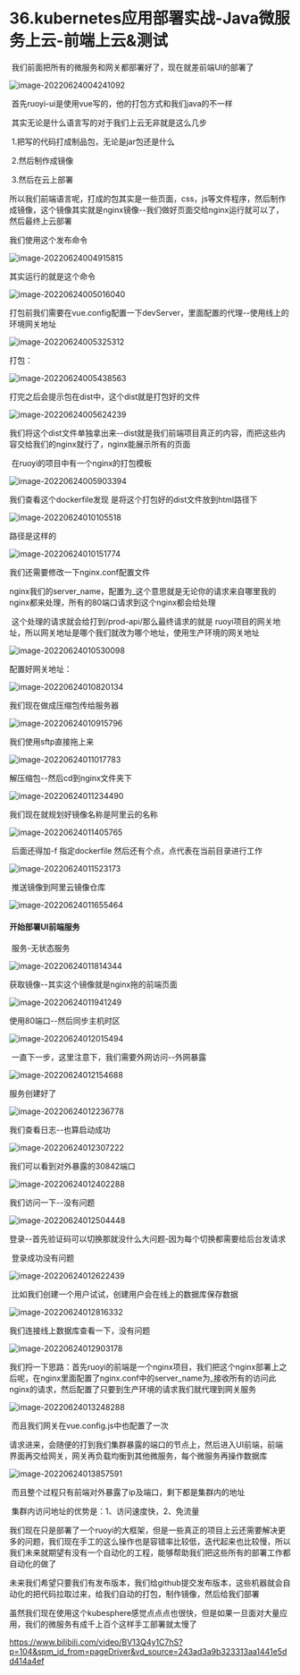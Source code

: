 # 36.kubernetes应用部署实战-Java微服务上云-前端上云&测试



​	我们前面把所有的微服务和网关都部署好了，现在就差前端UI的部署了

![image-20220624004241092](../../.vuepress/public/images/image-20220624004241092.png)



​	首先ruoyi-ui是使用vue写的，他的打包方式和我们java的不一样

​	其实无论是什么语言写的对于我们上云无非就是这么几步

​		1.把写的代码打成制品包，无论是jar包还是什么

​		2.然后制作成镜像

​		3.然后在云上部署



​	所以我们前端语言呢，打成的包其实是一些页面，css，js等文件程序，然后制作成镜像，这个镜像其实就是nginx镜像--我们做好页面交给nginx运行就可以了，然后最终上云部署



我们使用这个发布命令

![image-20220624004915815](../../.vuepress/public/images/image-20220624004915815.png)



其实运行的就是这个命令

![image-20220624005016040](../../.vuepress/public/images/image-20220624005016040.png)





​	打包前我们需要在vue.config配置一下devServer，里面配置的代理--使用线上的环境网关地址

![image-20220624005325312](../../.vuepress/public/images/image-20220624005325312.png)



打包：

![image-20220624005438563](../../.vuepress/public/images/image-20220624005438563.png)



打完之后会提示包在dist中，这个dist就是打包好的文件

![image-20220624005624239](../../.vuepress/public/images/image-20220624005624239.png)



​	我们将这个dist文件单独拿出来--dist就是我们前端项目真正的内容，而把这些内容交给我们的nginx就行了，nginx能展示所有的页面



​	在ruoyi的项目中有一个nginx的打包模板

![image-20220624005903394](../../.vuepress/public/images/image-20220624005903394.png)



我们查看这个dockerfile发现 是将这个打包好的dist文件放到html路径下

![image-20220624010105518](../../.vuepress/public/images/image-20220624010105518.png)



路径是这样的

![image-20220624010151774](../../.vuepress/public/images/image-20220624010151774.png)



我们还需要修改一下nginx.conf配置文件

​	nginx我们的server_name，配置为_这个意思就是无论你的请求来自哪里我的nginx都来处理，所有的80端口请求到这个nginx都会给处理

​	这个处理的请求就会给打到/prod-api/那么最终请求的就是 ruoyi项目的网关地址，所以网关地址是哪个我们就改为哪个地址，使用生产环境的网关地址

![image-20220624010530098](../../.vuepress/public/images/image-20220624010530098.png)



配置好网关地址：

![image-20220624010820134](../../.vuepress/public/images/image-20220624010820134.png)



我们现在做成压缩包传给服务器

![image-20220624010915796](../../.vuepress/public/images/image-20220624010915796.png)





我们使用sftp直接拖上来

![image-20220624011017783](../../.vuepress/public/images/image-20220624011017783.png)



解压缩包--然后cd到nginx文件夹下

![image-20220624011234490](../../.vuepress/public/images/image-20220624011234490.png)



我们现在就规划好镜像名称是阿里云的名称

![image-20220624011405765](../../.vuepress/public/images/image-20220624011405765.png)



​	后面还得加-f 指定dockerfile 然后还有个点，点代表在当前目录进行工作

![image-20220624011523173](../../.vuepress/public/images/image-20220624011523173.png)





​	推送镜像到阿里云镜像仓库

![image-20220624011655464](../../.vuepress/public/images/image-20220624011655464.png)





#### 开始部署UI前端服务

​	服务-无状态服务

![image-20220624011814344](../../.vuepress/public/images/image-20220624011814344.png)



获取镜像--其实这个镜像就是nginx拖的前端页面

![image-20220624011941249](../../.vuepress/public/images/image-20220624011941249.png)



使用80端口--然后同步主机时区

![image-20220624012015494](../../.vuepress/public/images/image-20220624012015494.png)



​	一直下一步，这里注意下，我们需要外网访问--外网暴露

![image-20220624012154688](../../.vuepress/public/images/image-20220624012154688.png)



服务创建好了

![image-20220624012236778](../../.vuepress/public/images/image-20220624012236778.png)





我们查看日志--也算启动成功

![image-20220624012307222](../../.vuepress/public/images/image-20220624012307222.png)



我们可以看到对外暴露的30842端口

![image-20220624012402288](../../.vuepress/public/images/image-20220624012402288.png)



我们访问一下--没有问题

![image-20220624012504448](../../.vuepress/public/images/image-20220624012504448.png)



登录--首先验证码可以切换那就没什么大问题-因为每个切换都需要给后台发请求

​	登录成功没有问题

![image-20220624012622439](../../.vuepress/public/images/image-20220624012622439.png)



​	比如我们创建一个用户试试，创建用户会在线上的数据库保存数据

![image-20220624012816332](../../.vuepress/public/images/image-20220624012816332.png)



我们连接线上数据库查看一下，没有问题

![image-20220624012903178](../../.vuepress/public/images/image-20220624012903178.png)



​	我们捋一下思路：首先ruoyi的前端是一个nginx项目，我们把这个nginx部署上之后呢，在nginx里面配置了nginx.conf中的server_name为_接收所有的访问此nginx的请求，然后配置了只要到生产环境的请求我们就代理到网关服务

![image-20220624013248288](../../.vuepress/public/images/image-20220624013248288.png)

​	而且我们网关在vue.config.js中也配置了一次



​	请求进来，会随便的打到我们集群暴露的端口的节点上，然后进入UI前端，前端界面再交给网关，网关再负载均衡到其他微服务，每个微服务再操作数据库

![image-20220624013857591](../../.vuepress/public/images/image-20220624013857591.png)

​	而且整个过程只有前端对外暴露了ip及端口，剩下都是集群内的地址

​		集群内访问地址的优势是：1、访问速度快，2、免流量



我们现在只是部署了一个ruoyi的大框架，但是一些真正的项目上云还需要解决更多的问题，我们现在手工的这么操作也是容错率比较低，迭代起来也比较慢，所以我们未来就期望有没有一个自动化的工程，能够帮助我们把这些所有的部署工作都自动化的做了

​	未来我们希望只要我们有发布版本，我们给github提交发布版本，这些机器就会自动化的把代码拉取过来，给我们自动的打包，制作镜像，然后给我们部署



​	虽然我们现在使用这个kubesphere感觉点点点也很快，但是如果一旦面对大量应用，我们的微服务有成千上百个这样手工部署就太慢了



https://www.bilibili.com/video/BV13Q4y1C7hS?p=104&spm_id_from=pageDriver&vd_source=243ad3a9b323313aa1441e5dd414a4ef











































































